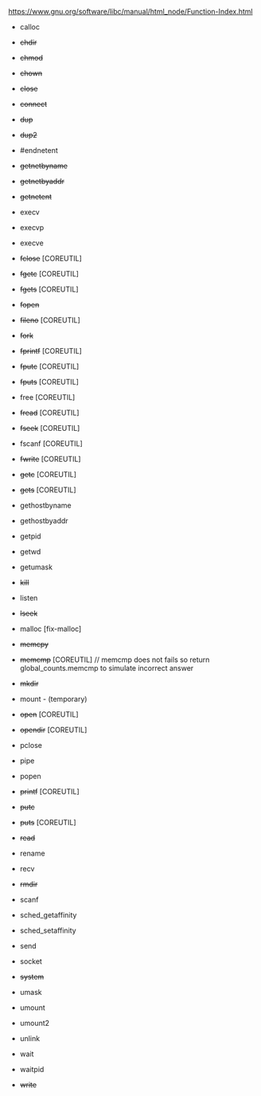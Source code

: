 https://www.gnu.org/software/libc/manual/html_node/Function-Index.html

- calloc
- ~~chdir~~		
- ~~chmod~~			
- ~~chown~~	
- ~~close~~				
- ~~connect~~

- ~~dup~~ 				
- ~~dup2~~				

- #endnetent
- ~~getnetbyname~~
- ~~getnetbyaddr~~
- ~~getnetent~~

- execv
- execvp
- execve	

- ~~fclose~~   [COREUTIL]		
- ~~fgetc~~   [COREUTIL]				
- ~~fgets~~   [COREUTIL]				
- ~~fopen~~
- ~~fileno~~ [COREUTIL]
- ~~fork~~
- ~~fprintf~~   [COREUTIL]
- ~~fputc~~  [COREUTIL]
- ~~fputs~~   [COREUTIL]
- free   [COREUTIL]
- ~~fread~~   [COREUTIL]
- ~~fseek~~   [COREUTIL]
- fscanf   [COREUTIL]
- ~~fwrite~~   [COREUTIL]

- ~~getc~~   [COREUTIL]
- ~~gets~~   [COREUTIL]
- gethostbyname
- gethostbyaddr
- getpid
- getwd
- getumask

- ~~kill~~

- listen
- ~~lseek~~

- malloc [fix-malloc]
- ~~memcpy~~

- ~~memcmp~~   [COREUTIL] // memcmp does not fails so return global_counts.memcmp to simulate incorrect answer

- ~~mkdir~~
- mount - (temporary)

- ~~open~~   [COREUTIL]
- ~~opendir~~ [COREUTIL]

- pclose
- pipe
- popen
- ~~printf~~   [COREUTIL]
- ~~putc~~
- ~~puts~~   [COREUTIL]

- ~~read~~
- rename
- recv
- ~~rmdir~~

- scanf
- sched_getaffinity
- sched_setaffinity
- send
- socket
- ~~system~~

- umask
- umount
- umount2
- unlink

- wait
- waitpid
- ~~write~~
